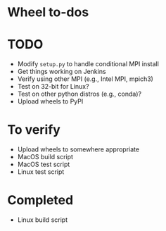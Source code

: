 # Wheel to-dos

# TODO
- Modify ```setup.py``` to handle conditional MPI install
- Get things working on Jenkins
- Verify using other MPI (e.g., Intel MPI, mpich3)
- Test on 32-bit for Linux?
- Test on other python distros (e.g., conda)?
- Upload wheels to PyPI

# To verify
- Upload wheels to somewhere appropriate
- MacOS build script
- MacOS test script
- Linux test script

# Completed
- Linux build script
